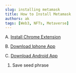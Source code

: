 ```yaml
---
slug: installing metamask
title: How to Install Metamask
authors: ak
tags: [Web3, NFTs, Metaverse]
---
```


A. [Install Chrome Extension](https://metamask.io/download/) 


B. [Download Iphone App](https://metamask.io/download/) 


C. [Download Android App](https://metamask.io/download/)



1. Save seed phrase 

